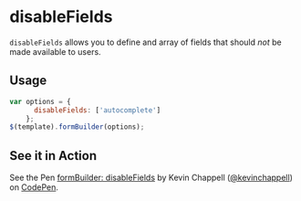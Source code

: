 # disableFields
`disableFields` allows you to define and array of fields that should *not* be made available to users.

## Usage
```javascript
var options = {
      disableFields: ['autocomplete']
    };
$(template).formBuilder(options);
```


## See it in Action
<p data-height="494" data-theme-id="22927" data-slug-hash="NNdbVx" data-default-tab="result" data-user="kevinchappell" class="codepen">See the Pen <a href="http://codepen.io/kevinchappell/pen/NNdbVx/">formBuilder: disableFields</a> by Kevin Chappell (<a href="http://codepen.io/kevinchappell">@kevinchappell</a>) on <a href="http://codepen.io">CodePen</a>.</p>
